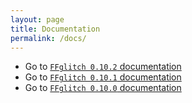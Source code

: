 ```yaml
---
layout: page
title: Documentation
permalink: /docs/
---
```


* Go to [`FFglitch 0.10.2` documentation](0.10.2)
* Go to [`FFglitch 0.10.1` documentation](0.10.1)
* Go to [`FFglitch 0.10.0` documentation](0.10.0)
